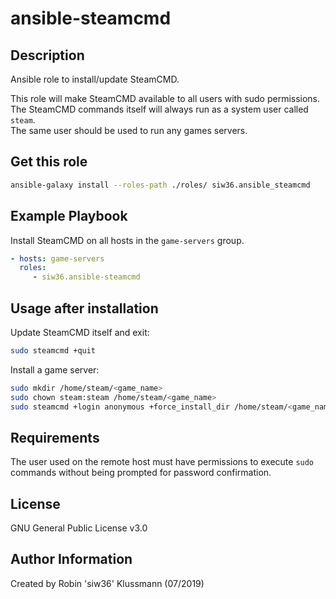 ansible-steamcmd
=========

Description
------------
Ansible role to install/update SteamCMD.  

This role will make SteamCMD available to all users with sudo permissions.  
The SteamCMD commands itself will always run as a system user called `steam`.  
The same user should be used to run any games servers.

Get this role
------------
```bash
ansible-galaxy install --roles-path ./roles/ siw36.ansible_steamcmd
```

Example Playbook
----------------

Install SteamCMD on all hosts in the `game-servers` group.  

```yaml
- hosts: game-servers
  roles:
     - siw36.ansible-steamcmd
```

Usage after installation  
------------
Update SteamCMD itself and exit:
```bash
sudo steamcmd +quit
```
Install a game server:  
```bash
sudo mkdir /home/steam/<game_name>
sudo chown steam:steam /home/steam/<game_name>
sudo steamcmd +login anonymous +force_install_dir /home/steam/<game_name> +app_update <app_id> +quit
```

Requirements
------------

The user used on the remote host must have permissions to execute `sudo` commands without being prompted for password confirmation.

License
-------

GNU General Public License v3.0

Author Information
------------------

Created by Robin 'siw36' Klussmann (07/2019)
